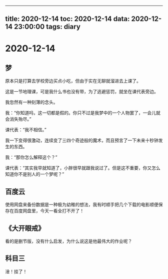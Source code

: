 
---
title: 2020-12-14
toc: 2020-12-14
data: 2020-12-14 23:00:00
tags: diary
---


# 2020-12-14

## 梦

原本只是打算去学校旁边买点小吃，但由于实在无聊就溜进去上课了。

这是一节地理课，可是我什么书也没有带，为了逃避惩罚，就坐在课代表旁边。



我忽然有一种刻薄的念头。

我：“你知道吗，这一切都是假的。你只不过是我梦中的一个人物罢了，一会儿就会消失殆尽。”

课代表：“我不相信。”

我一下变得很激动，连续变了三四个奇迹般的魔术，而且预言了一下未来十秒钟发生的东西。

我：“那你怎么解释这个？”

课代表：“其实我早就知道了，小胖很早就跟我说过了。但是这不重要，你又怎么知道你不是别人的一个梦呢？”

## 百度云

使用网盘来备份数据是一种极为幼稚的想法，我有时顺手把几个下载的电影顺便保存在百度网盘里，今天一看全打不开了！

## 《大开眼戒》

看的是删节版，没有什么启发，为什么说这是他最伟大的作业呢？



## 科目三

淦！挂了！



